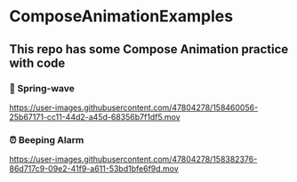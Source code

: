 # ComposeAnimationExamples

## This repo has some Compose Animation practice with code

### 🌊 Spring-wave

https://user-images.githubusercontent.com/47804278/158460056-25b67171-cc11-44d2-a45d-68356b7f1df5.mov

### ⏰   Beeping Alarm  

https://user-images.githubusercontent.com/47804278/158382376-86d717c9-09e2-41f9-a611-53bd1bfe6f9d.mov



